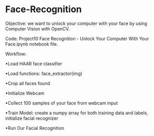 # Face-Recognition

Objective: we want to unlock your computer with your face by using Computer Vision with OpenCV.


Code: Project10 Face Recognition - Unlock Your Computer With Your Face.ipynb notebook file.


Workflow:

•Load HAAR face classifier

•Load functions: face_extractor(img)

•Crop all faces found

•Initialize Webcam

•Collect 100 samples of your face from webcam input

•Train Model: create a numpy array for both training data and labels, initialize facial recognizer

•Run Our Facial Recognition

